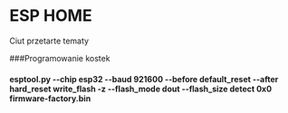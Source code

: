 # ESP HOME
Ciut przetarte tematy

###Programowanie kostek
####   esptool.py --chip esp32 --baud 921600 --before default_reset --after hard_reset write_flash -z --flash_mode dout --flash_size detect 0x0 firmware-factory.bin 


